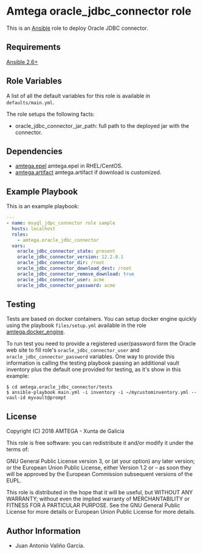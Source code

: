 # Amtega oracle_jdbc_connector role

This is an [Ansible](http://www.ansible.com) role to deploy Oracle JDBC connector.

## Requirements

[Ansible 2.6+](http://docs.ansible.com/ansible/latest/intro_installation.html)

## Role Variables

A list of all the default variables for this role is available in `defaults/main.yml`.

The role setups the following facts:

- oracle_jdbc_connector_jar_path: full path to the deployed jar with the connector.

## Dependencies

- [amtega.epel](https://galaxy.ansible.com/amtega/epel) amtega.epel in RHEL/CentOS.
- [amtega.artifact](https://galaxy.ansible.com/amtega/artifact) amtega.artifact if download is customized.

## Example Playbook

This is an example playbook:

``` yaml
---
- name: msyql_jdpc_connector role sample
  hosts: localhost
  roles:  
    - amtega.oracle_jdbc_connector
  vars:    
    oracle_jdbc_connector_state: present
    oracle_jdbc_connector_version: 12.2.0.1
    oracle_jdbc_connector_dir: /root
    oracle_jdbc_connector_download_dest: /root
    oracle_jdbc_connector_remove_download: true      
    oracle_jdbc_connector_user: acme
    oracle_jdbc_connector_password: acme
```

## Testing

Tests are based on docker containers. You can setup docker engine quickly using the playbook `files/setup.yml` available in the role [amtega.docker_engine](https://galaxy.ansible.com/amtega/docker_engine).

To run test you need to provide a registered user/password form the Oracle web site to fill role's `oracle_jdbc_connector_user` and `oracle_jdbc_connector_password` variables. One way to provide this information is calling the testing playbook passing an additional vault inventory plus the default one provided for testing, as it's show in this example:

```shell
$ cd amtega.oracle_jdbc_connector/tests
$ ansible-playbook main.yml -i inventory -i ~/mycustominventory.yml --vaul-id myvault@prompt
```

## License

Copyright (C) 2018 AMTEGA - Xunta de Galicia

This role is free software: you can redistribute it and/or modify it under the terms of:

GNU General Public License version 3, or (at your option) any later version; or the European Union Public License, either Version 1.2 or – as soon they will be approved by the European Commission ­subsequent versions of the EUPL.

This role is distributed in the hope that it will be useful, but WITHOUT ANY WARRANTY; without even the implied warranty of MERCHANTABILITY or FITNESS FOR A PARTICULAR PURPOSE.  See the GNU General Public License for more details or European Union Public License for more details.

## Author Information

- Juan Antonio Valiño García.
